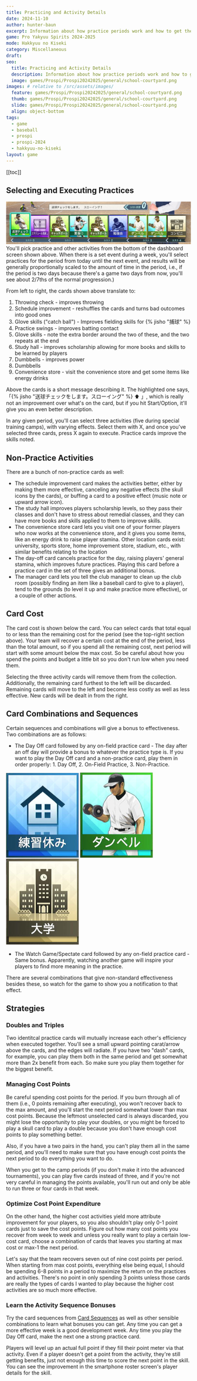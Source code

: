 ```yaml
---
title: Practicing and Activity Details
date: 2024-11-10
author: hunter-baun
excerpt: Information about how practice periods work and how to get the most out of them
game: Pro Yakyuu Spirits 2024-2025
mode: Hakkyuu no Kiseki
category: Miscellaneous
draft: 
seo:
  title: Practicing and Activity Details
  description: Information about how practice periods work and how to get the most out of them
  image: games/Prospi/Prospi20242025/general/school-courtyard.png
images: # relative to /src/assets/images/
  feature: games/Prospi/Prospi20242025/general/school-courtyard.png
  thumb: games/Prospi/Prospi20242025/general/school-courtyard.png
  slide: games/Prospi/Prospi20242025/general/school-courtyard.png
  align: object-bottom
tags:
  - game
  - baseball
  - prospi
  - prospi-2024
  - hakkyuu-no-kiseki
layout: game
---
```

[[toc]]
## Selecting and Executing Practices

![Main dashboard bottom practice selections](/assets/images/games/Prospi/Prospi20242025/HakkyuNoKiseki/General/main-dashboard-bottom.png)
You'll pick practice and other activities from the bottom of the dashboard screen shown above. When there is a set event during a week, you'll select practices for the period from today until the next event, and results will be generally proportionally scaled to the amount of time in the period, i.e., if the period is two days because there's a game two days from now, you'll see about 2/7ths of the normal progression.)

From left to right, the cards shown above translate to:
1. Throwing check - improves throwing
2. Schedule improvement - reshuffles the cards and turns bad outcomes into good ones
3. Glove skills ("catch ball") - Improves fielding skills for {% jisho "捕球" %}
4. Practice swings - improves batting contact
5. Glove skills - note the extra border around the two of these, and the two repeats at the end
6. Study hall - improves scholarship allowing for more books and skills to be learned by players
7. Dumbbells - improves power
8. Dumbbells
9. Convenience store - visit the convenience store and get some items like energy drinks

Above the cards is a short message describing it. The highlighted one says, 「{% jisho "送球チェックをします。スローイング" %} :arrow_up: 」, which is really not an improvement over what's on the card, but if you hit Start/Option, it'll give you an even better description.

In any given period, you'll can select three activities (five during special training camps), with varying effects. Select them with X, and once you've selected three cards, press X again to execute. Practice cards improve the skills noted. 

## Non-Practice Activities

There are a bunch of non-practice cards as well:
* The schedule improvement card makes the activities better, either by making them more effective, canceling any negative effects (the skull icons by the cards), or buffing a card to a positive effect (music note or upward arrow icon).
* The study hall improves players scholarship levels, so they pass their classes and don't have to stress about remedial classes, and they can have more books and skills applied to them to improve skills.
* The convenience store card lets you visit one of your former players who now works at the convenience store, and it gives you some items, like an energy drink to raise player stamina. Other location cards exist: university, sports store, home improvement store, stadium, etc., with similar benefits relating to the location
* The day-off card cancels practice for the day, raising players' general stamina, which improves future practices. Playing this card before a practice card in the set of three gives an additional bonus.
* The manager card lets you tell the club manager to clean up the club room (possibly finding an item like a baseball card to give to a player), tend to the grounds (to level it up and make practice more effective), or a couple of other actions.

## Card Cost
The card cost is shown below the card. You can select cards that total equal to or less than the remaining cost for the period (see the top-right section above). Your team will recover a certain cost at the end of the period, less than the total amount, so if you spend all the remaining cost, next period will start with some amount below the max cost. So be careful about how you spend the points and budget a little bit so you don't run low when you need them.

Selecting the three activity cards will remove them from the collection. Additionally, the remaining card furthest to the left will be discarded. Remaining cards will move to the left and become less costly as well as less effective. New cards will be dealt in from the right.

## Card Combinations and Sequences
Certain sequences and combinations will give a bonus to effectiveness. Two combinations are as follows:
- The Day Off card followed by any on-field practice card - The day after an off day will provide a bonus to whatever the practice type is. If you want to play the Day Off card and a non-practice card, play them in order properly: 1. Day Off, 2. On-Field Practice, 3. Non-Practice.

<div class="w-full grid grid-cols-4 gap-0 content-center">
  <img src='/assets/images/games/Prospi/Prospi20242025/HakkyuNoKiseki/General/activity-cards/day-off.png' class='inline content-center' />
  <img src='/assets/images/games/Prospi/Prospi20242025/HakkyuNoKiseki/General/activity-cards/dumbbell.png' class='inline content-center' />
  <img src='/assets/images/games/Prospi/Prospi20242025/HakkyuNoKiseki/General/activity-cards/university.png' class='inline content-center' />
</div>

- The Watch Game/Spectate card followed by any on-field practice card - Same bonus. Apparently, watching another game will inspire your players to find more meaning in the practice.

There are several combinations that give non-standard effectiveness besides these, so watch for the game to show you a notification to that effect.

## Strategies

### Doubles and Triples
Two identitcal practice cards will mutually increase each other's efficiency when executed together. You'll see a small upward pointing carat/arrow above the cards, and the edges will radiate. If you have two "dash" cards, for example, you can play them both in the same period and get somewhat more than 2x benefit from each. So make sure you play them together for the biggest benefit.

### Managing Cost Points
Be careful spending cost points for the period. If you burn through all of them (i.e., 0 points remaining after executing), you won't recover back to the max amount, and you'll start the next period somewhat lower than max cost points. Because the leftmost unselected card is always discarded, you might lose the opportunity to play your doubles, or you might be forced to play a skull card to play a double because you don't have enough cost points to play something better.

Also, if you have a two pairs in the hand, you can't play them all in the same period, and you'll need to make sure that you have enough cost points the next period to do everything you want to do.

When you get to the camp periods (if you don't make it into the advanced tournaments), you can play five cards instead of three, and if you're not very careful in managing the points available, you'll run out and only be able to run three or four cards in that week.

### Optimize Cost Point Expenditure
On the other hand, the higher cost activities yield more attribute improvement for your players, so you also shouldn't play only 0-1 point cards just to save the cost points. Figure out how many cost points you recover from week to week and unless you really want to play a certain low-cost card, choose a combination of cards that leaves you starting at max cost or max-1 the next period.

Let's say that the team recovers seven out of nine cost points per period. When starting from max cost points, everything else being equal, I should be spending 6-8 points in a period to maximize the return on the practices and activities. There's no point in only spending 3 points unless those cards are really the types of cards I wanted to play because the higher cost activities are so much more effective.

### Learn the Activity Sequence Bonuses
Try the card sequences from [Card Sequences](#card-combinations-and-sequences) as well as other sensible combinations to learn what bonuses you can get. Any time you can get a more effective week is a good development week. Any time you play the Day Off card, make the next one a strong practice card.


Players will level up an actual full point if they fill their point meter via that activity. Even if a player doesn't get a point from the activity, they're still getting benefits, just not enough this time to score the next point in the skill. You can see the improvement in the smartphone roster screen's player details for the skill.